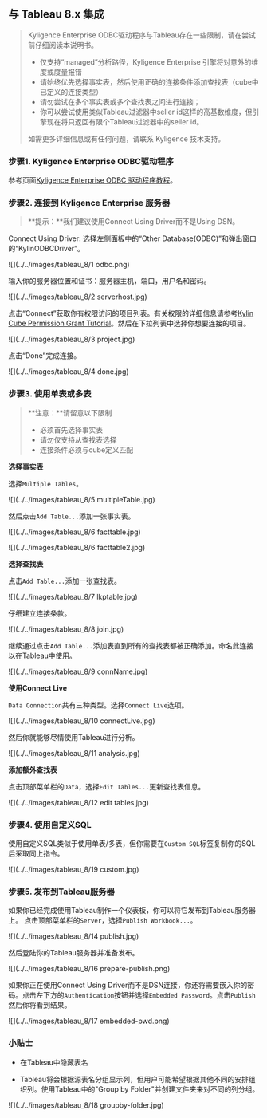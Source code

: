 ## 与 Tableau 8.x 集成

> Kyligence Enterprise ODBC驱动程序与Tableau存在一些限制，请在尝试前仔细阅读本说明书。
> * 仅支持“managed”分析路径，Kyligence Enterprise 引擎将对意外的维度或度量报错
> * 请始终优先选择事实表，然后使用正确的连接条件添加查找表（cube中已定义的连接类型）
> * 请勿尝试在多个事实表或多个查找表之间进行连接；
> * 你可以尝试使用类似Tableau过滤器中seller id这样的高基数维度，但引擎现在将只返回有限个Tableau过滤器中的seller id。
> 
> 如需更多详细信息或有任何问题，请联系 Kyligence 技术支持。

### 步骤1. Kyligence Enterprise ODBC驱动程序
参考页面[Kyligence Enterprise ODBC 驱动程序教程](../../driver/odbc/README.md)。

### 步骤2. 连接到 Kyligence Enterprise 服务器
> **提示：**我们建议使用Connect Using Driver而不是Using DSN。

Connect Using Driver: 选择左侧面板中的“Other Database(ODBC)”和弹出窗口的“KylinODBCDriver”。

![](../../images/tableau_8/1 odbc.png)

输入你的服务器位置和证书：服务器主机，端口，用户名和密码。

![](../../images/tableau_8/2 serverhost.jpg)

点击“Connect”获取你有权限访问的项目列表。有关权限的详细信息请参考[Kylin Cube Permission Grant Tutorial](https://github.com/KylinOLAP/Kylin/wiki/Kylin-Cube-Permission-Grant-Tutorial)。然后在下拉列表中选择你想要连接的项目。

![](../../images/tableau_8/3 project.jpg)

点击“Done”完成连接。

![](../../images/tableau_8/4 done.jpg)

### 步骤3. 使用单表或多表
> **注意：**请留意以下限制
>    * 必须首先选择事实表
>    * 请勿仅支持从查找表选择
>    * 连接条件必须与cube定义匹配

**选择事实表**

选择`Multiple Tables`。

![](../../images/tableau_8/5 multipleTable.jpg)

然后点击`Add Table...`添加一张事实表。

![](../../images/tableau_8/6 facttable.jpg)

![](../../images/tableau_8/6 facttable2.jpg)

**选择查找表**

点击`Add Table...`添加一张查找表。

![](../../images/tableau_8/7 lkptable.jpg)

仔细建立连接条款。

![](../../images/tableau_8/8 join.jpg)

继续通过点击`Add Table...`添加表直到所有的查找表都被正确添加。命名此连接以在Tableau中使用。

![](../../images/tableau_8/9 connName.jpg)

**使用Connect Live**

`Data Connection`共有三种类型。选择`Connect Live`选项。

![](../../images/tableau_8/10 connectLive.jpg)

然后你就能够尽情使用Tableau进行分析。

![](../../images/tableau_8/11 analysis.jpg)

**添加额外查找表**

点击顶部菜单栏的`Data`，选择`Edit Tables...`更新查找表信息。

![](../../images/tableau_8/12 edit tables.jpg)

### 步骤4. 使用自定义SQL
使用自定义SQL类似于使用单表/多表，但你需要在`Custom SQL`标签复制你的SQL后采取同上指令。

![](../../images/tableau_8/19 custom.jpg)

### 步骤5. 发布到Tableau服务器
如果你已经完成使用Tableau制作一个仪表板，你可以将它发布到Tableau服务器上。
点击顶部菜单栏的`Server`，选择`Publish Workbook...`。

![](../../images/tableau_8/14 publish.jpg)

然后登陆你的Tableau服务器并准备发布。

![](../../images/tableau_8/16 prepare-publish.png)

如果你正在使用Connect Using Driver而不是DSN连接，你还将需要嵌入你的密码。点击左下方的`Authentication`按钮并选择`Embedded Password`。点击`Publish`然后你将看到结果。

![](../../images/tableau_8/17 embedded-pwd.png)

### 小贴士
* 在Tableau中隐藏表名

* Tableau将会根据源表名分组显示列，但用户可能希望根据其他不同的安排组织列。使用Tableau中的"Group by Folder"并创建文件夹来对不同的列分组。

![](../../images/tableau_8/18 groupby-folder.jpg)
